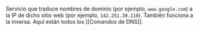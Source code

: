 Servicio que traduce nombres de dominio (por ejemplo, `www.google.com`) a la IP de dicho sitio web (por ejemplo, `142.251.39.110`). También funciona a la inversa. Aquí están todos los [[Comandos de DNS]].
